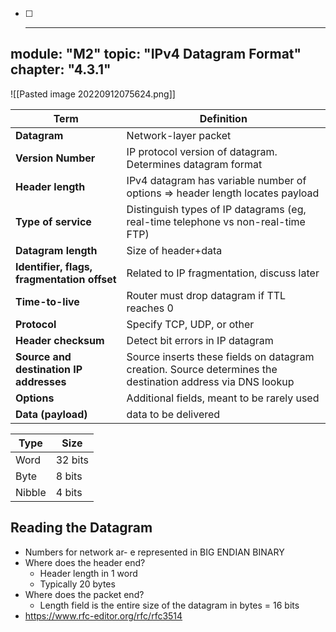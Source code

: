 - [ ] ---
module: "M2"
topic: "IPv4 Datagram Format"
chapter: "4.3.1"
---

![[Pasted image 20220912075624.png]]

| Term                                        | Definition                                                                                                 |
| ------------------------------------------- | ---------------------------------------------------------------------------------------------------------- |
| **Datagram**                                | Network-layer packet                                                                                       |
| **Version Number**                          | IP protocol version of datagram. Determines datagram format                                                |
| **Header length**                           | IPv4 datagram has variable number of options => header length locates payload                              |
| **Type of service**                         | Distinguish types of IP datagrams (eg, real-time telephone vs non-real-time FTP)                           |
| **Datagram length**                         | Size of header+data                                                                                        |
| **Identifier, flags, fragmentation offset** | Related to IP fragmentation, discuss later                                                                 |
| **Time-to-live**                            | Router must drop datagram if TTL reaches 0                                                                 |
| **Protocol**                                | Specify TCP, UDP, or other                                                                                 |
| **Header checksum**                         | Detect bit errors in IP datagram                                                                           |
| **Source and destination IP addresses**     | Source inserts these fields on datagram creation. Source determines the destination address via DNS lookup |
| **Options**                                 | Additional fields, meant to be rarely used                                                                 |
| **Data (payload)**                          | data to be delivered                                                                                       |

| Type   | Size    |
| ------ | ------- |
| Word   | 32 bits |
| Byte   | 8 bits  |
| Nibble | 4 bits  |

## Reading the Datagram
- Numbers for network ar- e represented in BIG ENDIAN BINARY
- Where does the header end?
    - Header length in 1 word
    - Typically 20 bytes
- Where does the packet end?
    - Length field is the entire size of the datagram in bytes = 16 bits
- https://www.rfc-editor.org/rfc/rfc3514